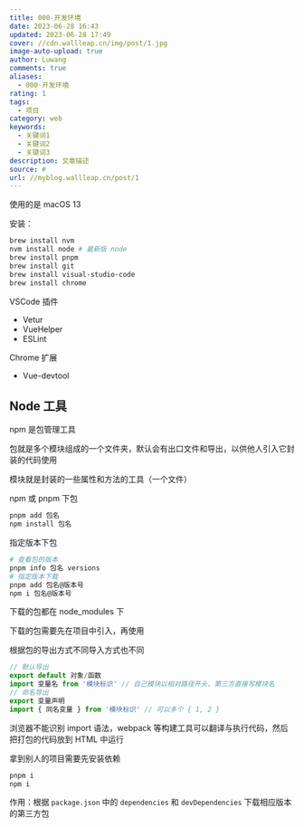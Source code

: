 ```yaml
---
title: 000-开发环境
date: 2023-06-28 16:43
updated: 2023-06-28 17:49
cover: //cdn.wallleap.cn/img/post/1.jpg
image-auto-upload: true
author: Luwang
comments: true
aliases:
  - 000-开发环境
rating: 1
tags:
  - 项目
category: web
keywords:
  - 关键词1
  - 关键词2
  - 关键词3
description: 文章描述
source: #
url: //myblog.wallleap.cn/post/1
---
```


使用的是 macOS 13

安装：

```sh
brew install nvm
nvm install node # 最新版 node
brew install pnpm
brew install git
brew install visual-studio-code
brew install chrome
```

VSCode 插件

- Vetur
- VueHelper
- ESLint

Chrome 扩展

- Vue-devtool

## Node 工具

npm 是包管理工具

包就是多个模块组成的一个文件夹，默认会有出口文件和导出，以供他人引入它封装的代码使用

模块就是封装的一些属性和方法的工具（一个文件）

npm 或 pnpm 下包

```sh
pnpm add 包名
npm install 包名
```

指定版本下包

```sh
# 查看包的版本
pnpm info 包名 versions
# 指定版本下载
pnpm add 包名@版本号
npm i 包名@版本号
```

下载的包都在 node_modules 下

下载的包需要先在项目中引入，再使用

根据包的导出方式不同导入方式也不同

```js
// 默认导出
export default 对象/函数
import 变量名 from '模块标识' // 自己模块以相对路径开头、第三方直接写模块名
// 命名导出
export 变量声明
import { 同名变量 } from '模块标识' // 可以多个 { 1, 2 }
```

浏览器不能识别 import 语法，webpack 等构建工具可以翻译与执行代码，然后把打包的代码放到 HTML 中运行

拿到别人的项目需要先安装依赖

```sh
pnpm i
npm i
```

作用：根据 `package.json` 中的 `dependencies` 和 `devDependencies` 下载相应版本的第三方包
